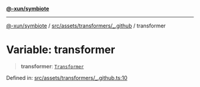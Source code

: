 [**@-xun/symbiote**](../../../../../README.md)

***

[@-xun/symbiote](../../../../../README.md) / [src/assets/transformers/\_.github](../README.md) / transformer

# Variable: transformer

> **transformer**: [`Transformer`](../../../type-aliases/Transformer.md)

Defined in: [src/assets/transformers/\_.github.ts:10](https://github.com/Xunnamius/symbiote/blob/beb889fb40f0cd320367d5f94d02e29b1efb13ab/src/assets/transformers/_.github.ts#L10)
